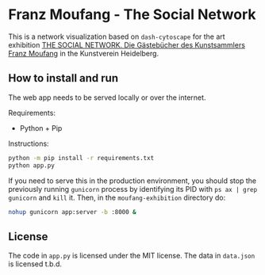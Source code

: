 # Franz Moufang - The Social Network

This is a network visualization based on `dash-cytoscape` for the art exhibition [THE SOCIAL NETWORK. Die Gästebücher des Kunstsammlers Franz Moufang](https://www.uni-heidelberg.de/de/veranstaltungen/the-social-network-die-gaestebuecher-des-kunstsammlers-franz-moufang-2023-06-09) in the Kunstverein Heidelberg.

## How to install and run

The web app needs to be served locally or over the internet.

Requirements:
* Python + Pip

Instructions:

```bash
python -m pip install -r requirements.txt
python app.py
```

If you need to serve this in the production environment, you should stop the previously running
`gunicorn` process by identifying its PID with `ps ax | grep gunicorn` and `kill` it. Then, in
the `moufang-exhibition` directory do:

```bash
nohup gunicorn app:server -b :8000 &
```

## License

The code in `app.py` is licensed under the MIT license. The data in `data.json` is licensed t.b.d.

